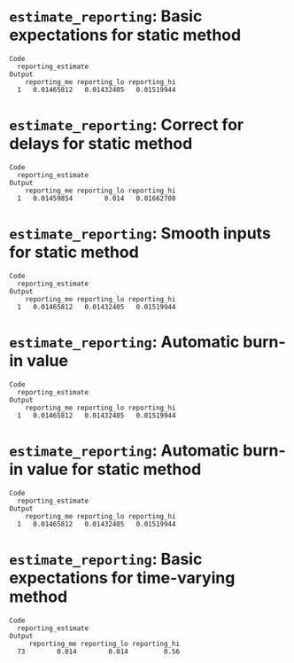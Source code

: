 # `estimate_reporting`: Basic expectations for static method

    Code
      reporting_estimate
    Output
        reporting_me reporting_lo reporting_hi
      1   0.01465812   0.01432405   0.01519944

# `estimate_reporting`: Correct for delays for static method

    Code
      reporting_estimate
    Output
        reporting_me reporting_lo reporting_hi
      1   0.01459854        0.014   0.01662708

# `estimate_reporting`: Smooth inputs for static method

    Code
      reporting_estimate
    Output
        reporting_me reporting_lo reporting_hi
      1   0.01465812   0.01432405   0.01519944

# `estimate_reporting`: Automatic burn-in value

    Code
      reporting_estimate
    Output
        reporting_me reporting_lo reporting_hi
      1   0.01465812   0.01432405   0.01519944

# `estimate_reporting`: Automatic burn-in value for static method

    Code
      reporting_estimate
    Output
        reporting_me reporting_lo reporting_hi
      1   0.01465812   0.01432405   0.01519944

# `estimate_reporting`: Basic expectations for time-varying method

    Code
      reporting_estimate
    Output
         reporting_me reporting_lo reporting_hi
      73        0.014        0.014         0.56

